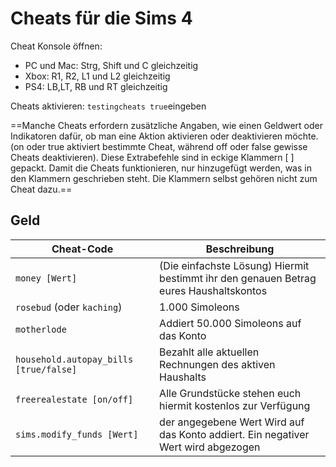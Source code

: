 # Cheats für die Sims 4
Cheat Konsole öffnen:

- PC und Mac: Strg, Shift und C gleichzeitig
- Xbox: R1, R2, L1 und L2 gleichzeitig
- PS4: LB,LT, RB und RT gleichzeitig

Cheats aktivieren: ```testingcheats true```eingeben

==Manche Cheats erfordern zusätzliche Angaben, wie einen Geldwert oder Indikatoren dafür, ob man eine Aktion aktivieren oder deaktivieren möchte. (on oder true aktiviert bestimmte Cheat, während off oder false gewisse Cheats deaktivieren). Diese Extrabefehle sind in eckige Klammern [ ] gepackt. Damit die Cheats funktionieren, nur hinzugefügt werden, was in den Klammern geschrieben steht. Die Klammern selbst gehören nicht zum Cheat dazu.==

## Geld

| Cheat-Code | Beschreibung |
|------------|--------------|
| ```money [Wert]``` | (Die einfachste Lösung)	Hiermit bestimmt ihr den genauen Betrag eures Haushaltskontos |
| ```rosebud``` (oder ```kaching```) | 1.000 Simoleons |
| ```motherlode``` | Addiert 50.000 Simoleons auf das Konto |
| ```household.autopay_bills [true/false]``` | Bezahlt alle aktuellen Rechnungen des aktiven Haushalts |
| ```freerealestate [on/off]``` | Alle Grundstücke stehen euch hiermit kostenlos zur Verfügung |
| ```sims.modify_funds [Wert]``` | der angegebene Wert Wird auf das Konto addiert. Ein negativer Wert wird abgezogen |
